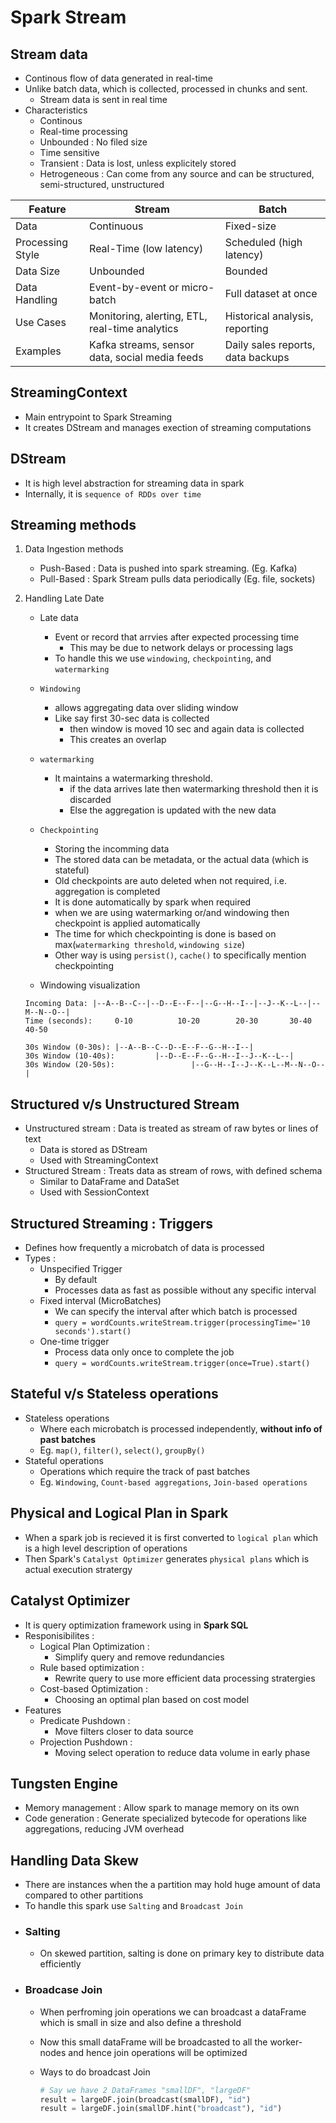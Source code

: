 # Spark Stream

## Stream data
- Continous flow of data generated in real-time
- Unlike batch data, which is collected, processed in chunks and sent.
  - Stream data is sent in real time
- Characteristics
  - Continous
  - Real-time processing
  - Unbounded : No filed size
  - Time sensitive
  - Transient : Data is lost, unless explicitely stored
  - Hetrogeneous : Can come from any source and can be structured, semi-structured, unstructured

| Feature | Stream | Batch |
|---|---|---|
| Data | Continuous | Fixed-size |
| Processing Style | Real-Time (low latency) | Scheduled (high latency) |
| Data Size | Unbounded | Bounded |
| Data Handling | Event-by-event or micro-batch | Full dataset at once |
| Use Cases | Monitoring, alerting, ETL, real-time analytics | Historical analysis, reporting |
| Examples | Kafka streams, sensor data, social media feeds | Daily sales reports, data backups |


## StreamingContext
- Main entrypoint to Spark Streaming
- It creates DStream and manages exection of streaming computations

## DStream
- It is high level abstraction for streaming data in spark
- Internally, it is `sequence of RDDs over time`

## Streaming methods
1. Data Ingestion methods
    - Push-Based : Data is pushed into spark streaming. (Eg. Kafka)
    - Pull-Based : Spark Stream pulls data periodically (Eg. file, sockets)
2. Handling Late Date
    - Late data 
      - Event or record that arrvies after expected processing time 
        - This may be due to network delays or processing lags
      - To handle this we use `windowing`, `checkpointing`, and `watermarking` 

    - `Windowing`
      - allows aggregating data over sliding window 
      - Like say first 30-sec data is collected
        - then window is moved 10 sec and again data is collected
        - This creates an overlap
      
    - `watermarking`
      - It maintains a watermarking threshold.
        - if the data arrives late then watermarking threshold then it is discarded
        - Else the aggregation is updated with the new data

    - `Checkpointing` 
      - Storing the incomming data
      - The stored data can be metadata, or the actual data (which is stateful)
      - Old checkpoints are auto deleted when not required, i.e. aggregation is completed
      - It is done automatically by spark when required
      - when we are using watermarking or/and windowing then checkpoint is applied automatically
      - The time for which checkpointing is done is based on max(`watermarking threshold`, `windowing size`) 
      - Other way is using `persist()`, `cache()` to specifically mention checkpointing 

    - Windowing visualization

    ```
    Incoming Data: |--A--B--C--|--D--E--F--|--G--H--I--|--J--K--L--|--M--N--O--|
    Time (seconds):     0-10          10-20        20-30       30-40       40-50

    30s Window (0-30s): |--A--B--C--D--E--F--G--H--I--|
    30s Window (10-40s):         |--D--E--F--G--H--I--J--K--L--|
    30s Window (20-50s):                 |--G--H--I--J--K--L--M--N--O--|
    ```

## Structured v/s Unstructured Stream
- Unstructured stream : Data is treated as stream of raw bytes or lines of text
  - Data is stored as DStream
  - Used with StreamingContext
- Structured Stream : Treats data as stream of rows, with defined schema
  - Similar to DataFrame and DataSet
  - Used with SessionContext
## Structured Streaming : Triggers
- Defines how frequently a microbatch of data is processed
- Types :
  - Unspecified Trigger
    - By default
    - Processes data as fast as possible without any specific interval
  - Fixed interval (MicroBatches)
    - We can specify the interval after which batch is processed
    - `query = wordCounts.writeStream.trigger(processingTime='10 seconds').start()`
  - One-time trigger
    - Process data only once to complete the job 
    - `query = wordCounts.writeStream.trigger(once=True).start()`
## Stateful v/s Stateless operations
- Stateless operations
  - Where each microbatch is processed independently, **without info of past batches**
  - Eg. `map()`, `filter()`, `select()`, `groupBy()`
- Stateful operations
  - Operations which require the track of past batches
  - Eg. `Windowing`, `Count-based aggregations`, `Join-based operations` 

## Physical and Logical Plan in Spark
- When a spark job is recieved it is first converted to `logical plan` which is a high level description of operations
- Then Spark's `Catalyst Optimizer` generates `physical plans` which is actual execution stratergy

## Catalyst Optimizer
- It is query optimization framework using in **Spark SQL**
- Responisibilites : 
  - Logical Plan Optimization : 
    - Simplify query and remove redundancies
  - Rule based optimization : 
    - Rewrite query to use more efficient data processing stratergies
  - Cost-based Optimization : 
    - Choosing an optimal plan based on cost model
- Features
  - Predicate Pushdown :
    - Move filters closer to data source
  - Projection Pushdown : 
    - Moving select operation to reduce data volume in early phase

## Tungsten Engine
- Memory management : Allow spark to manage memory on its own
- Code generation : Generate specialized bytecode for operations like aggregations, reducing JVM overhead

## Handling Data Skew
- There are instances when the a partition may hold huge amount of data compared to other partitions
- To handle this spark use `Salting` and `Broadcast Join`
- ### Salting
  - On skewed partition, salting is done on primary key to distribute data efficiently
- ### Broadcase Join
  - When perfroming join operations we can broadcast a dataFrame which is small in size and also define a threshold 
  - Now this small dataFrame will be broadcasted to all the worker-nodes and hence join operations will be optimized
  - Ways to do broadcast Join

    ```py
    # Say we have 2 DataFrames "smallDF", "largeDF"
    result = largeDF.join(broadcast(smallDF), "id")
    result = largeDF.join(smallDF.hint("broadcast"), "id")
    ```